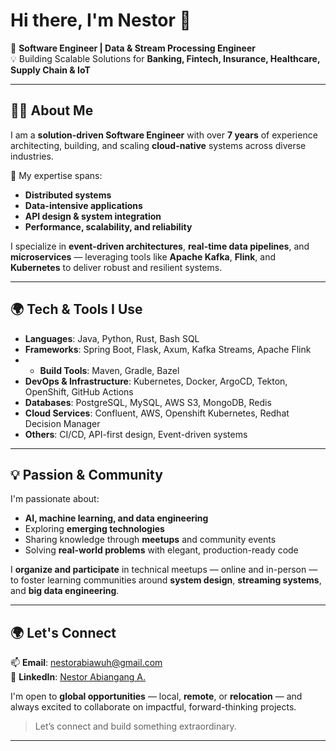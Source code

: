 # Hi there, I'm Nestor 👋

🚀 **Software Engineer | Data & Stream Processing Engineer**  
💡 Building Scalable Solutions for **Banking, Fintech, Insurance, Healthcare, Supply Chain & IoT**

---

## 👨‍💻 About Me

I am a **solution-driven Software Engineer** with over **7 years** of experience architecting, building, and scaling **cloud-native** systems across diverse industries.

🔧 My expertise spans:

- **Distributed systems**
- **Data-intensive applications**
- **API design & system integration**
- **Performance, scalability, and reliability**

I specialize in **event-driven architectures**, **real-time data pipelines**, and **microservices** — leveraging tools like **Apache Kafka**, **Flink**, and **Kubernetes** to deliver robust and resilient systems.

---

## 🌍 Tech & Tools I Use

- **Languages**: Java, Python, Rust, Bash SQL  
- **Frameworks**: Spring Boot, Flask, Axum, Kafka Streams, Apache Flink
- - **Build Tools**: Maven, Gradle, Bazel  
- **DevOps & Infrastructure**: Kubernetes, Docker, ArgoCD, Tekton, OpenShift, GitHub Actions  
- **Databases**: PostgreSQL, MySQL, AWS S3, MongoDB, Redis  
- **Cloud Services**: Confluent, AWS, Openshift Kubernetes, Redhat Decision Manager 
- **Others**: CI/CD, API-first design, Event-driven systems

---

## 💡 Passion & Community

I'm passionate about:

- **AI, machine learning, and data engineering**
- Exploring **emerging technologies**
- Sharing knowledge through **meetups** and community events  
- Solving **real-world problems** with elegant, production-ready code

I **organize and participate** in technical meetups — online and in-person — to foster learning communities around **system design**, **streaming systems**, and **big data engineering**.

---

## 🌍 Let's Connect

📫 **Email**: [nestorabiawuh@gmail.com](mailto:nestorabiawuh@gmail.com)  
🔗 **LinkedIn**: [Nestor Abiangang A.](https://www.linkedin.com/in/nestor-abiangang/)

I'm open to **global opportunities** — local, **remote**, or **relocation** — and always excited to collaborate on impactful, forward-thinking projects.

> Let’s connect and build something extraordinary.

---
